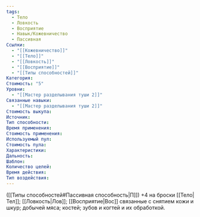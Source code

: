 ```yaml
---
tags:
  - Тело
  - Ловкость
  - Восприятие
  - Навык/Кожевничество
  - Пассивная
Ссылки:
  - "[[Кожевничество]]"
  - "[[Тело]]"
  - "[[Ловкость]]"
  - "[[Восприятие]]"
  - "[[Типы способностей]]"
Категория: 
Стоимость: "5"
Уровни:
  - "[[Мастер разделывания туши 2]]"
Связанные навыки:
  - "[[Мастер разделывания туши 2]]"
Стоимость выкупа:
Источник:
Тип способности:
Время применения:
Стоимость применения:
Используемый пул:
Стоимость пула:
Характеристики:
Дальность:
Шаблон:
Количество целей:
Время действия:
Тип воздействия:
---
```

([[Типы способностей#Пассивная способность|П]]) +4 на броски [[Тело|Тел]]; [[Ловкость|Лов]]; [[Восприятие|Вос]] связанные с снятием кожи и шкур; добычей мяса; костей; зубов и когтей и их обработкой. 